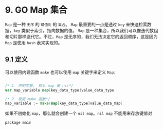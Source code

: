 # 9. GO Map 集合

`Map` 是一种 ` 无序 ` 的 ` 键值对 ` 的 ` 集合 `。
`Map` 最重要的一点是通过 `key` 来快速检索数据，`key` 类似于索引，指向数据的值。
`Map` 是一种集合，所以我们可以像迭代数组和切片那样迭代它。不过，`Map` 是无序的，我们无法决定它的返回顺序，这是因为 `Map` 是使用 `hash` 表来实现的。

## 9.1 定义
可以使用内建函数 `make` 也可以使用 `map` 关键字来定义 `Map`:
```go

/* 1. 声明变量， 默认 map 是 nil*/
var map_variable map[key_data_type]value_data_type

/* 2. 使用 make 函数*/
map_variable := make(map[key_data_type]value_data_map)

```

如果不初始化 `map`，那么就会创建一个 `nil map`。`nil map` 不能用来存放键值对
```go
package main
